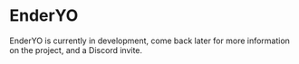 # EnderYO

EnderYO is currently in development, come back later for more information on the project, and a Discord invite.
